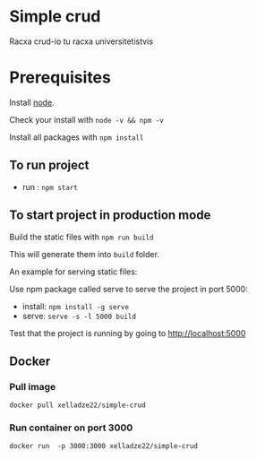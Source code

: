 # Simple crud

Racxa crud-io tu racxa universitetistvis

# Prerequisites

Install [node](https://nodejs.org/en/download/). 

Check your install with `node -v && npm -v`

Install all packages with `npm install`

## To run project 

- run : `npm start`

## To start project in production mode

Build the static files with `npm run build`

This will generate them into `build` folder.

An example for serving static files:

Use npm package called serve to serve the project in port 5000:
- install: `npm install -g serve`
- serve: `serve -s -l 5000 build`

Test that the project is running by going to <http://localhost:5000>

## Docker

### Pull image
```
docker pull xelladze22/simple-crud
```

### Run container on port 3000
```
docker run  -p 3000:3000 xelladze22/simple-crud
```

